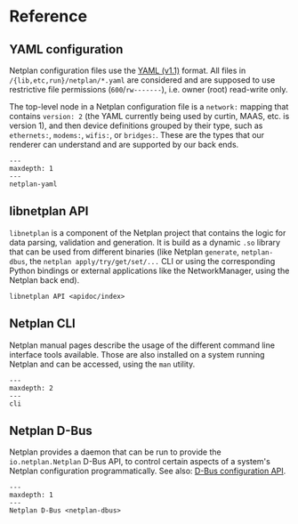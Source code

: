 # Reference

## YAML configuration
Netplan configuration files use the
[YAML (v1.1)](http://yaml.org/spec/1.1/current.html) format. All files in
`/{lib,etc,run}/netplan/*.yaml` are considered and are supposed to use
restrictive file permissions (`600`/`rw-------`), i.e. owner (root) read-write
only.

The top-level node in a Netplan configuration file is a `network:` mapping
that contains `version: 2` (the YAML currently being used by curtin, MAAS,
etc. is version 1), and then device definitions grouped by their type, such as
`ethernets:`, `modems:`, `wifis:`, or `bridges:`. These are the types
that our renderer can understand and are supported by our back ends.

```{toctree}
---
maxdepth: 1
---
netplan-yaml
```

## libnetplan API
`libnetplan` is a component of the Netplan project that contains the logic for
data parsing, validation and generation. It is build as a dynamic `.so` library
that can be used from different binaries (like Netplan `generate`,
`netplan-dbus`, the `netplan apply/try/get/set/...` CLI or using the corresponding
Python bindings or external applications like the NetworkManager, using the
Netplan back end).

```{toctree}
libnetplan API <apidoc/index>
```

## Netplan CLI
Netplan manual pages describe the usage of the different command line interface
tools available. Those are also installed on a system running Netplan and can be
accessed, using the `man` utility.
```{toctree}
---
maxdepth: 2
---
cli
```

## Netplan D-Bus
Netplan provides a daemon that can be run to provide the `io.netplan.Netplan`
D-Bus API, to control certain aspects of a system's Netplan configuration
programmatically. See also: [D-Bus configuration API](/dbus-config).
```{toctree}
---
maxdepth: 1
---
Netplan D-Bus <netplan-dbus>
```
